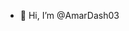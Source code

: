 - 👋 Hi, I’m @AmarDash03
<!---
AmarDash03/AmarDash03 is a ✨ special ✨ repository because its `README.md` (this file) appears on your GitHub profile.
You can click the Preview link to take a look at your changes.
--->
